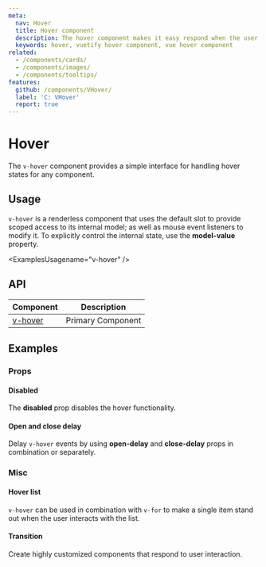 ```yaml
---
meta:
  nav: Hover
  title: Hover component
  description: The hover component makes it easy respond when the user hover events by wrapping selectable content.
  keywords: hover, vuetify hover component, vue hover component
related:
  - /components/cards/
  - /components/images/
  - /components/tooltips/
features:
  github: /components/VHover/
  label: 'C: VHover'
  report: true
---
```


# Hover

The `v-hover` component provides a simple interface for handling hover states for any component.

<PageFeatures />

## Usage

 `v-hover` is a renderless component that uses the default slot to provide scoped access to its internal model; as well as mouse event listeners to modify it. To explicitly control the internal state, use the **model-value** property.

<ExamplesUsagename="v-hover" />

<PromotedEntry />

## API

| Component | Description |
| - | - |
| [v-hover](/api/v-hover/) | Primary Component |

<ApiInline hide-links />

## Examples

### Props

#### Disabled

The **disabled** prop disables the hover functionality.

<ExamplesExample file="v-hover/prop-disabled" />

#### Open and close delay

Delay `v-hover` events by using **open-delay** and **close-delay** props in combination or separately.

<ExamplesExample file="v-hover/prop-open-and-close-delay" />

### Misc

#### Hover list

`v-hover` can be used in combination with `v-for` to make a single item stand out when the user interacts with the list.

<ExamplesExample file="v-hover/misc-hover-list" />

#### Transition

Create highly customized components that respond to user interaction.

<ExamplesExample file="v-hover/misc-transition" />
